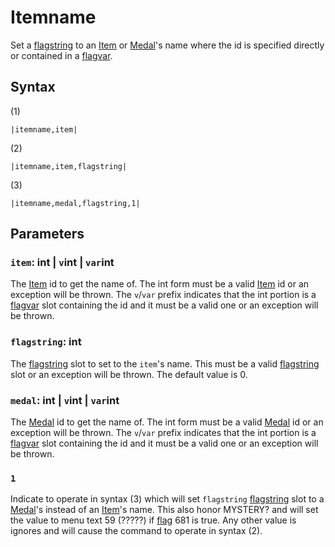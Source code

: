 # Itemname

Set a [flagstring](../../Flags%20arrays/flagstring.md) to an [Item](../../Enums%20and%20IDs/Items.md) or [Medal](../../Enums%20and%20IDs/Medal.md)'s name where the id is specified directly or contained in a [flagvar](../../Flags%20arrays/flagvar.md).

## Syntax

(1)

````
|itemname,item|
````

(2)

````
|itemname,item,flagstring|
````

(3)

````
|itemname,medal,flagstring,1|
````

## Parameters

### `item`: int | `v`int | `var`int

The [Item](../../Enums%20and%20IDs/Items.md) id to get the name of. The int form must be a valid [Item](../../Enums%20and%20IDs/Items.md) id or an exception will be thrown. The `v`/`var` prefix indicates that the int portion is a [flagvar](../../Flags%20arrays/flagvar.md) slot containing the id and it must be a valid one or an exception will be thrown.

### `flagstring`: int

The [flagstring](../../Flags%20arrays/flagstring.md) slot to set to the `item`'s name. This must be a valid [flagstring](../../Flags%20arrays/flagstring.md) slot or an exception will be thrown. The default value is 0.

### `medal`: int | `v`int | `var`int

The [Medal](../../Enums%20and%20IDs/Medal.md) id to get the name of. The int form must be a valid [Medal](../../Enums%20and%20IDs/Medal.md) id or an exception will be thrown. The `v`/`var` prefix indicates that the int portion is a [flagvar](../../Flags%20arrays/flagvar.md) slot containing the id and it must be a valid one or an exception will be thrown.

### `1`

Indicate to operate in syntax (3) which will set `flagstring` [flagstring](../../Flags%20arrays/flagstring.md) slot to a [Medal](../../Enums%20and%20IDs/Medal.md)'s instead of an [Item](../../Enums%20and%20IDs/Items.md)'s name. This also honor MYSTERY? and will set the value to menu text 59 (?????) if [flag](../../Flags%20arrays/flags.md) 681 is true. Any other value is ignores and will cause the command to operate in syntax (2).
